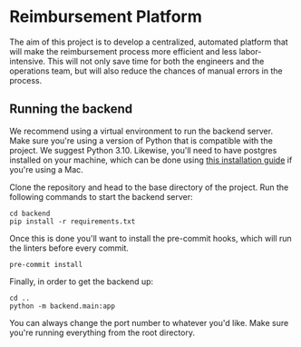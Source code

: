 # Reimbursement Platform

The aim of this project is to develop a centralized, automated platform that will make the reimbursement process more efficient and less labor-intensive. This will not only save time for both the engineers and the operations team, but will also reduce the chances of manual errors in the process.

## Running the backend

We recommend using a virtual environment to run the backend server. Make sure you're using a version of Python that is compatible with the project. We suggest Python 3.10. Likewise, you'll need to have postgres installed on your machine, which can be done using [this installation guide](https://wiki.postgresql.org/wiki/Homebrew) if you're using a Mac.

Clone the repository and head to the base directory of the project. Run the following commands to start the backend server:

    cd backend
    pip install -r requirements.txt

Once this is done you'll want to install the pre-commit hooks, which will run the linters before every commit.

    pre-commit install

Finally, in order to get the backend up:

    cd ..
    python -m backend.main:app

You can always change the port number to whatever you'd like. Make sure you're running everything from the root directory.

